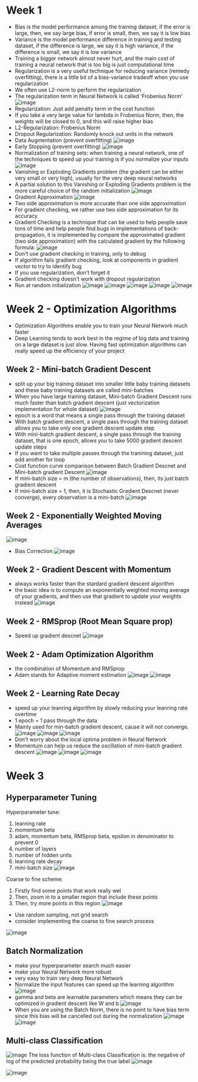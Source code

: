 # Week 1

- Bias is the model performance among the training dataset, if the error is large, then, we say large bias, if error is small, then, we say it is low bias
- Variance is the model performance difference in training and testing dataset, if the difference is large, we say it is high variance, if the difference is small, we say it is low variance
- Training a bigger network almost never hurt, and the main cost of training a neural network that is too big is just computational time
- Regularization is a very useful technique for reducing variance (remedy overfitting), there is a little bit of a bias-variance tradeoff when you use regularization
- We often use L2-norm to perform the regularization
- The regularization term in Neural Network is called 'Frobenius Norm'
![image](https://user-images.githubusercontent.com/60442877/151812156-0fdbe91a-152b-4b23-a37c-3d04e1ea4b22.png)
- Regularization: Just add penalty term in the cost function
- If you take a very large value for lambda in Frobenius Norm, then, the weights will be closed to 0, and this will raise higher bias 
- L2-Regularization: Frobenius Norm
- Dropout Regularization: Randomly knock out units in the network
- Data Augmentation (prevent overfitting)
![image](https://user-images.githubusercontent.com/60442877/154621348-fcfae5c6-a417-4335-afad-47807968bcdf.png)
- Early Stopping (prevent overfitting)
![image](https://user-images.githubusercontent.com/60442877/154622313-b2e0e16c-bb33-40dc-9a37-650abbd57d9a.png)
- Normalization of training sets: when training a neural network, one of the techniques to speed up your training is if you normalize your inputs
![image](https://user-images.githubusercontent.com/60442877/154623244-2d761e2f-2c61-4392-90bf-93fa92319f90.png)
- Vanishing or Exploding Gradients problem (the gradient can be either very small or very high), usually for the very deep neural networks
- A partial solution to this Vanishing or Exploding Gradients problem is the more careful choice of the random initialization 
![image](https://user-images.githubusercontent.com/60442877/154625895-cd3e771b-9839-495e-91a9-d7f618cc1bbb.png)
- Gradient Approximation 
![image](https://user-images.githubusercontent.com/60442877/154787217-1a7d2688-05b4-4f93-ac98-1bbb023d9217.png)
- Two side approximation is more accurate than one side approximation
- For gradient checking, we rather use two side approximation for its accuracy
- Gradient Checking is a technique that can  be used to help people save tons of time and help people find bugs in implementations of back-propagation, it is implemented by compare the approximated gradient (two side approximation) with the calculated gradient by the following formula:
![image](https://user-images.githubusercontent.com/60442877/154817590-ec2d092b-9144-4822-919f-b3321a4630dc.png)
- Don't use gradient checking in training, only to debug
- If algorithm fails gradient checking, look at components in gradient vector to try to identify bug
- If you use regularization, don't forget it
- Gradient checking doesn't work with dropout regularization
- Run at random initialization
![image](https://user-images.githubusercontent.com/60442877/154818037-3f162df1-010c-48ec-90dc-cfdd6ea81f82.png)
![image](https://user-images.githubusercontent.com/60442877/154818968-a45d569c-e45f-4859-986c-9965530d4f17.png)
![image](https://user-images.githubusercontent.com/60442877/154820442-9392724e-c226-4afb-b2bb-2486da49423b.png)
![image](https://user-images.githubusercontent.com/60442877/154822540-6e7ea439-adb1-4ed8-b83d-c447480dfa18.png)
![image](https://user-images.githubusercontent.com/60442877/154825473-0891bdd7-4bc7-4d66-9124-0642b4c72f98.png)


# Week 2 - Optimization Algorithms

- Optimization Algorithms enable you to train your Neural Network much faster
- Deep Learning tends to work best in the regime of big data and training on a large dataset is just slow. Having fast optimization algorithms can really speed up the efficiency of your project

## Week 2 - Mini-batch Gradient Descent

- split up your big training dataset into smaller little baby training datasets and these baby training datasets are called mini-batches
- When you have large training dataset, Mini-batch Gradient Descent runs much faster than batch gradient descent (just vectorization implementation for whole dataset)
![image](https://user-images.githubusercontent.com/60442877/154870804-16ce94ba-5f0c-4184-9cad-0dbc105cc6bb.png)
- epoch is a word that means a single pass through the training dataset
- With batch gradient descent, a single pass through the training dataset allows you to take only one gradient descent update step
- With mini-batch gradient descent, a single pass through the training dataset, that is one epoch, allows you to take 5000 gradient descent update steps
- If you want to take multiple passes through the tranining dataset, just add another for loop 
- Cost function curve comparison between Batch Gradient Descnet and Mini-batch gradient Descent
![image](https://user-images.githubusercontent.com/60442877/154870996-040b046e-8ccd-4aae-988b-13ef71f678a1.png)
- If mini-batch size = m (the number of observations), then, its just batch gradient descent
- If mini-batch size = 1, then, it is Stochastic Gradient Descnet (never converge), every observation is a mini-batch
![image](https://user-images.githubusercontent.com/60442877/154871701-faa454b0-5654-4354-bd4a-343f4e7343d7.png)

## Week 2 - Exponentially Weighted Moving Averages

![image](https://user-images.githubusercontent.com/60442877/154874603-c1d27ee4-a367-4c30-916d-e7f040312743.png)
- Bias Correction
![image](https://user-images.githubusercontent.com/60442877/154883316-82cd436a-dccc-4b30-b4e4-c5c8457b6dfd.png)

## Week 2 - Gradient Descent with Momentum

- always works faster than the stardard gradient descent algorithm
- the basic idea is to compute an exponentially weighted moving average of your gradients, and then use that gradient to update your weights instead
![image](https://user-images.githubusercontent.com/60442877/154883250-8654bd3e-1d32-4361-b0da-c62fe9516ffc.png)

## Week 2 - RMSprop (Root Mean Square prop)

- Speed up gradient descnet
![image](https://user-images.githubusercontent.com/60442877/154987314-9bd79825-ca32-4261-b84c-fc5eebb8b8c9.png)

## Week 2 -  Adam Optimization Algorithm

- the combination of Momentum and RMSprop 
- Adam stands for Adaptive moment estimation
![image](https://user-images.githubusercontent.com/60442877/154989783-ac9bdbb6-7539-454c-bea7-9e0021cf65de.png)
![image](https://user-images.githubusercontent.com/60442877/154995244-3ca72825-6b51-4deb-b061-9afaad0748a3.png)

## Week 2 - Learning Rate Decay

- speed up your leanring algorithm by slowly reducing your leanring rate overtime
- 1 epoch = 1 pass through the data
- Mainly used for min-batch gradient descent, cause it will not converge. 
![image](https://user-images.githubusercontent.com/60442877/155000185-fd8ac073-b1e8-4699-a33f-f150e5c81031.png)
![image](https://user-images.githubusercontent.com/60442877/155000251-cca6f540-95cb-4602-9438-23ac121298e8.png)
![image](https://user-images.githubusercontent.com/60442877/155000312-b5d4930b-563b-4197-a50b-5de3e4e28e51.png)
- Don't worry about the local optima problem in Neural Network
- Momentum can help us reduce the oscillation of mini-batch gradient descent 
![image](https://user-images.githubusercontent.com/60442877/155270703-ca4033da-f1b1-4000-9ffb-4981ddcb56fe.png)
![image](https://user-images.githubusercontent.com/60442877/155272050-5a7b6c8a-369e-4037-b52b-173bc10d0520.png)
![image](https://user-images.githubusercontent.com/60442877/155272862-b2a89539-0973-400b-87d7-1e0aebedb203.png)

# Week 3 

## Hyperparameter Tuning

Hyperparameter tune:
1. learning rate
2. momentum beta
3. adam, momentum beta, RMSprop beta, epsilon in denominator to prevent 0
4. number of layers
5. number of hidden units
6. learning rate decay
7. mini-batch size
![image](https://user-images.githubusercontent.com/60442877/155861003-8356d7fb-6f03-4782-b439-a9e5385a8d4f.png)

Coarse to fine scheme:
1. Firstly find some points that work really wel
2. Then, zoom in to a smaller region that include these points
3. Then, try more points in this region
![image](https://user-images.githubusercontent.com/60442877/155861419-67eebeb7-5997-4b4b-8271-f215791139e6.png)

- Use random sampling, not grid search
- consider implementing the coarse to fine search process

![image](https://user-images.githubusercontent.com/60442877/155863069-bcb50b63-093f-4a81-8bac-fa8b7ffe1fdf.png)

## Batch Normalization

- make your hyperparameter search much easier
- make your Neural Network more robust
- very easy to train very deep Neural Network
- Normalize the input features can speed up the learning algorithm
![image](https://user-images.githubusercontent.com/60442877/155865601-15ab7bad-13b4-414a-89da-18fbe7b9eff7.png)
- gamma and beta are learnable parameters which means they can be optimized in gradient descent like W and b
![image](https://user-images.githubusercontent.com/60442877/155865955-b132486a-45e7-484c-81a3-e4334c27f283.png)
- When you are using the Batch Norm, there is no point to have bias term since this bias will be cancelled out during the normalization
![image](https://user-images.githubusercontent.com/60442877/155866396-993902c5-ceb8-42cf-a9bd-8e5ba0ca82c0.png)
![image](https://user-images.githubusercontent.com/60442877/155866603-57a40437-c505-4972-977d-aa69da98b794.png)


## Multi-class Classification

![image](https://user-images.githubusercontent.com/60442877/155870041-22f696a0-05f8-4c86-8b55-97492975204f.png)
The loss function of Multi-class Classification is: the negative of log of the predicted probability being the true label
![image](https://user-images.githubusercontent.com/60442877/155871603-d0df4756-150a-4d76-b9bf-137530dd91d9.png)

![image](https://user-images.githubusercontent.com/60442877/155871434-85a67df4-baf1-4756-8540-8013314d1290.png)






